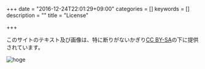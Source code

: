 +++
date = "2016-12-24T22:01:29+09:00"
categories = []
keywords = []
description = ""
title = "License"

+++

このサイトのテキスト及び画像は、特に断りがないかぎり[CC BY-SA](http://creativecommons.org/licenses/by-sa/4.0/)の下に提供されています。

![hoge](https://i.creativecommons.org/l/by-sa/4.0/88x31.png "CC BY-SA")
